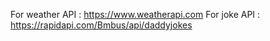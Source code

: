 For weather API : https://www.weatherapi.com
For joke API : https://rapidapi.com/Bmbus/api/daddyjokes
